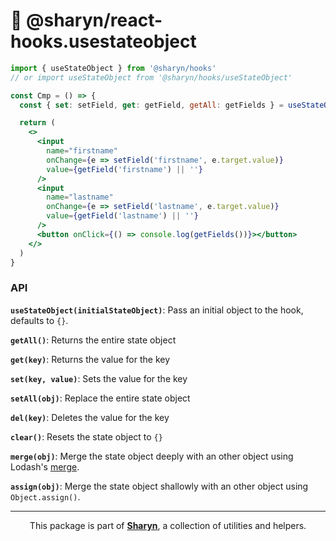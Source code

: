 # 🌹 @sharyn/react-hooks.usestateobject

```jsx
import { useStateObject } from '@sharyn/hooks'
// or import useStateObject from '@sharyn/hooks/useStateObject'

const Cmp = () => {
  const { set: setField, get: getField, getAll: getFields } = useStateObject()

  return (
    <>
      <input
        name="firstname"
        onChange={e => setField('firstname', e.target.value)}
        value={getField('firstname') || ''}
      />
      <input
        name="lastname"
        onChange={e => setField('lastname', e.target.value)}
        value={getField('lastname') || ''}
      />
      <button onClick={() => console.log(getFields())}></button>
    </>
  )
}
```

### API

**`useStateObject(initialStateObject)`**: Pass an initial object to the hook, defaults to `{}`.

**`getAll()`**: Returns the entire state object

**`get(key)`**: Returns the value for the key

**`set(key, value)`**: Sets the value for the key

**`setAll(obj)`**: Replace the entire state object

**`del(key)`**: Deletes the value for the key

**`clear()`**: Resets the state object to `{}`

**`merge(obj)`**: Merge the state object deeply with an other object using Lodash's [merge](https://www.npmjs.com/package/lodash.merge).

**`assign(obj)`**: Merge the state object shallowly with an other object using `Object.assign()`.

<hr />

<p align="center">
  This package is part of <a href="https://github.com/sharynjs/sharyn"><b>Sharyn</b></a>, a collection of utilities and helpers.
</p>

